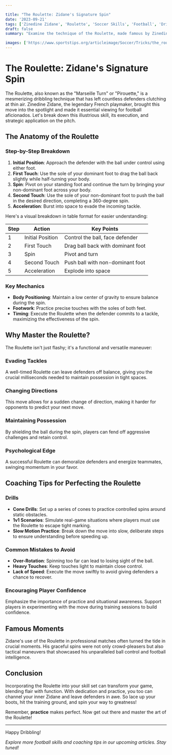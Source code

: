 ```yaml
---

title: "The Roulette: Zidane's Signature Spin"
date: '2023-09-21'
tags: ['Zinedine Zidane', 'Roulette', 'Soccer Skills', 'Football', 'Dribbling', 'Possession Play', 'Coaching Tips', 'Player Knowledge', 'Technique']
draft: false
summary: "Examine the technique of the Roulette, made famous by Zinedine Zidane, and how it can be used to evade tackles and maintain possession."

images: ['https://www.sportstips.org/articleimage/Soccer/Tricks/the_roulette_zidane.webp']
---
```


# The Roulette: Zidane's Signature Spin

The Roulette, also known as the "Marseille Turn" or "Pirouette," is a mesmerizing dribbling technique that has left countless defenders clutching at thin air. Zinedine Zidane, the legendary French playmaker, brought this move into the spotlight and made it essential viewing for football aficionados. Let's break down this illustrious skill, its execution, and strategic application on the pitch.

## The Anatomy of the Roulette

### Step-by-Step Breakdown

1. **Initial Position**: Approach the defender with the ball under control using either foot.
2. **First Touch**: Use the sole of your dominant foot to drag the ball back slightly while half-turning your body.
3. **Spin**: Pivot on your standing foot and continue the turn by bringing your non-dominant foot across your body.
4. **Second Touch**: Use the sole of your non-dominant foot to push the ball in the desired direction, completing a 360-degree spin.
5. **Acceleration**: Burst into space to evade the incoming tackle.

Here's a visual breakdown in table format for easier understanding:

| Step | Action                                         | Key Points                         |
|------|------------------------------------------------|------------------------------------|
| 1    | Initial Position                               | Control the ball, face defender    |
| 2    | First Touch                                    | Drag ball back with dominant foot  |
| 3    | Spin                                           | Pivot and turn                     |
| 4    | Second Touch                                   | Push ball with non-dominant foot   |
| 5    | Acceleration                                   | Explode into space                 |

### Key Mechanics

- **Body Positioning**: Maintain a low center of gravity to ensure balance during the spin.
- **Footwork**: Practice precise touches with the soles of both feet.
- **Timing**: Execute the Roulette when the defender commits to a tackle, maximizing the effectiveness of the spin.

## Why Master the Roulette?

The Roulette isn't just flashy; it's a functional and versatile maneuver:

### Evading Tackles

A well-timed Roulette can leave defenders off balance, giving you the crucial milliseconds needed to maintain possession in tight spaces.

### Changing Directions

This move allows for a sudden change of direction, making it harder for opponents to predict your next move.

### Maintaining Possession

By shielding the ball during the spin, players can fend off aggressive challenges and retain control.

### Psychological Edge

A successful Roulette can demoralize defenders and energize teammates, swinging momentum in your favor.

## Coaching Tips for Perfecting the Roulette

### Drills

- **Cone Drills**: Set up a series of cones to practice controlled spins around static obstacles.
- **1v1 Scenarios**: Simulate real-game situations where players must use the Roulette to escape tight marking.
- **Slow Motion Practice**: Break down the move into slow, deliberate steps to ensure understanding before speeding up.

### Common Mistakes to Avoid

- **Over-Rotation**: Spinning too far can lead to losing sight of the ball.
- **Heavy Touches**: Keep touches light to maintain close control.
- **Lack of Speed**: Execute the move swiftly to avoid giving defenders a chance to recover.

### Encouraging Player Confidence

Emphasize the importance of practice and situational awareness. Support players in experimenting with the move during training sessions to build confidence.

## Famous Moments

Zidane's use of the Roulette in professional matches often turned the tide in crucial moments. His graceful spins were not only crowd-pleasers but also tactical maneuvers that showcased his unparalleled ball control and football intelligence.

## Conclusion

Incorporating the Roulette into your skill set can transform your game, blending flair with function. With dedication and practice, you too can channel your inner Zidane and leave defenders in awe. So lace up your boots, hit the training ground, and spin your way to greatness!

Remember, **practice** makes perfect. Now get out there and master the art of the Roulette!

---

Happy Dribbling!

*Explore more football skills and coaching tips in our upcoming articles. Stay tuned!*
```